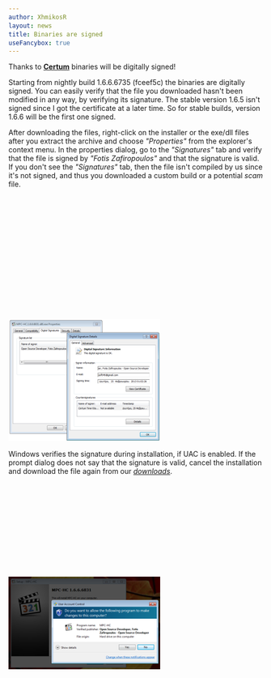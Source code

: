 ```yaml
---
author: XhmikosR
layout: news
title: Binaries are signed
useFancybox: true
---
```


Thanks to **[Certum](http://www.certum.eu/certum/cert,eindex_en.xml)** binaries will be digitally signed!

Starting from nightly build 1.6.6.6735 (fceef5c) the binaries are digitally
signed. You can easily verify that the file you downloaded hasn't been modified
in any way, by verifying its signature. The stable version 1.6.5 isn't signed
since I got the certificate at a later time. So for stable builds, version
1.6.6 will be the first one signed.


After downloading the files, right-click on the installer or the exe/dll files
after you extract the archive and choose *"Properties"* from the explorer's
context menu. In the properties dialog, go to the *"Signatures"* tab and verify
that the file is signed by *"Fotis Zafiropoulos"* and that the signature
is valid. If you don't see the *"Signatures"* tab, then the file isn't
compiled by us since it's not signed, and thus you downloaded a custom build
or a potential *scam* file.

<div class="row">
    <div class="col-xs-12 col-sm-4 text-center">
        <a class="thumbnail fancybox-thumb" data-fancybox-group="gallery" href="/assets/img/news/properties-signature.png" title="Windows Explorer Properties Signature tab">
            <img class="img-responsive defer" src="data:image/gif;base64,R0lGODlhAQABAAAAACH5BAEKAAEALAAAAAABAAEAAAICTAEAOw==" data-src="/assets/img/news/properties-signature-thumb.png" width="300" height="241" alt="Windows Explorer Properties Signature tab">
            <noscript><img class="img-responsive" src="/assets/img/news/properties-signature-thumb.png" width="300" height="241" alt="Windows Explorer Properties Signature tab"></noscript>
        </a>
    </div>
</div>

Windows verifies the signature during installation, if UAC is enabled.
If the prompt dialog does not say that the signature is valid, cancel the
installation and download the file again from our [*downloads*](/downloads/).

<div class="row">
    <div class="col-xs-12 col-sm-4 text-center">
        <a class="thumbnail fancybox-thumb" data-fancybox-group="gallery" href="/assets/img/news/install-uac.png" title="Install UAC prompt">
            <img class="img-responsive defer" src="data:image/gif;base64,R0lGODlhAQABAAAAACH5BAEKAAEALAAAAAABAAEAAAICTAEAOw==" data-src="/assets/img/news/install-uac-thumb.png" width="300" height="183" alt="Install UAC prompt">
            <noscript><img class="img-responsive" src="/assets/img/news/install-uac-thumb.png" width="300" height="183" alt="Install UAC prompt"></noscript>
        </a>
    </div>
</div>
